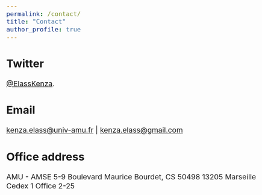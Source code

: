 ```yaml
---
permalink: /contact/
title: "Contact"
author_profile: true
---
```


<style type="text/css">
  body{
  font-size: 14.5pt;
}
</style>

## Twitter  
[@ElassKenza](https://twitter.com/ElassKenza).


## Email
 kenza.elass@univ-amu.fr | kenza.elass@gmail.com
 
 
## Office address
  
AMU - AMSE
5-9 Boulevard Maurice Bourdet, CS 50498
13205 Marseille Cedex 1
Office 2-25
